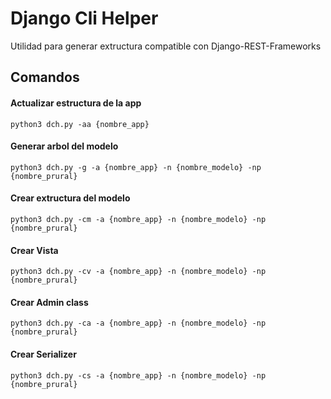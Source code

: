 # Django Cli Helper

Utilidad para generar extructura compatible con Django-REST-Frameworks


## Comandos

#### Actualizar estructura de la app

	python3 dch.py -aa {nombre_app}

#### Generar arbol del modelo

	python3 dch.py -g -a {nombre_app} -n {nombre_modelo} -np {nombre_prural}
	
#### Crear extructura del modelo
	
	python3 dch.py -cm -a {nombre_app} -n {nombre_modelo} -np {nombre_prural}
	
#### Crear Vista
	
	python3 dch.py -cv -a {nombre_app} -n {nombre_modelo} -np {nombre_prural}
	
#### Crear Admin class
	
	python3 dch.py -ca -a {nombre_app} -n {nombre_modelo} -np {nombre_prural}
	
#### Crear Serializer

	python3 dch.py -cs -a {nombre_app} -n {nombre_modelo} -np {nombre_prural}